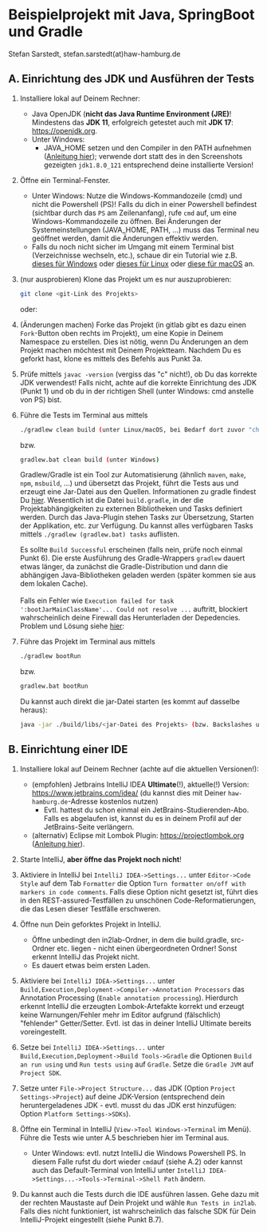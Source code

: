 # Beispielprojekt mit Java, SpringBoot und Gradle
Stefan Sarstedt, stefan.sarstedt(at)haw-hamburg.de

## A. Einrichtung des JDK und Ausführen der Tests

1. Installiere lokal auf Deinem Rechner:
   - Java OpenJDK (**nicht das Java Runtime Environment (JRE)**! Mindestens das **JDK 11**, erfolgreich getestet auch mit **JDK 17**: https://openjdk.org.
   - Unter Windows:
      - JAVA_HOME setzen und den Compiler in den PATH aufnehmen ([Anleitung hier](https://tecadmin.net/set-java-home-on-windows/)); verwende dort statt des in den Screenshots gezeigten `jdk1.8.0_121` entsprechend deine installierte Version!

2. Öffne ein Terminal-Fenster.
   - Unter Windows: Nutze die Windows-Kommandozeile (cmd) und nicht die Powershell (PS)! Falls du dich in einer Powershell befindest (sichtbar durch das `PS` am Zeilenanfang), rufe `cmd` auf, um eine Windows-Kommandozeile zu öffnen. Bei Änderungen der Systemeinstellungen (JAVA_HOME, PATH, ...) muss das Terminal neu geöffnet werden, damit die Änderungen effektiv werden.
   - Falls du noch nicht sicher im Umgang mit einem Terminal bist (Verzeichnisse wechseln, etc.), schaue dir ein Tutorial wie z.B. [dieses für Windows](https://www.makeuseof.com/tag/a-beginners-guide-to-the-windows-command-line/) oder [dieses für Linux](https://ubuntu.com/tutorials/command-line-for-beginners#1-overview) oder [diese für macOS](https://www.makeuseof.com/tag/mac-terminal-commands-cheat-sheet/) an.

3. (nur ausprobieren) Klone das Projekt um es nur auszuprobieren:
    ```bash
    git clone <git-Link des Projekts>
    ```
   oder:

3. (Änderungen machen) Forke das Projekt (in gitlab gibt es dazu einen `Fork`-Button oben rechts im Projekt), um eine Kopie in Deinem Namespace zu erstellen. Dies ist nötig, wenn Du Änderungen an dem Projekt machen möchtest mit Deinem Projektteam. Nachdem Du es geforkt hast, klone es mittels des Befehls aus Punkt 3a.

4. Prüfe mittels `javac -version` (vergiss das "c" nicht!), ob Du das korrekte JDK verwendest! Falls nicht, achte auf die korrekte Einrichtung des JDK (Punkt 1) und ob du in der richtigen Shell (unter Windows: cmd anstelle von PS)  bist.

5. Führe die Tests im Terminal aus mittels
     ```bash
     ./gradlew clean build (unter Linux/macOS, bei Bedarf dort zuvor "chmod +x ./gradlew" ausführen, um die Ausführungsberechtigung zu setzen)
     ```
   bzw.
     ```bash
     gradlew.bat clean build (unter Windows)
     ```
   Gradlew/Gradle ist ein Tool zur Automatisierung (ähnlich `maven`, `make`, `npm`, `msbuild`, ...) und übersetzt das Projekt, führt die Tests aus und erzeugt eine Jar-Datei aus den Quellen. Informationen zu gradle findest Du [hier](https://gradle.org). Wesentlich ist die Datei `build.gradle`, in der die Projektabhängigkeiten zu externen Bibliotheken und Tasks definiert werden. Durch das Java-Plugin stehen Tasks zur Übersetzung, Starten der Applikation, etc. zur Verfügung. Du kannst alles verfügbaren Tasks mittels `./gradlew (gradlew.bat) tasks` auflisten.

   Es sollte `Build Successful` erscheinen (falls nein, prüfe noch einmal Punkt 6). Die erste Ausführung des Gradle-Wrappers `gradlew` dauert etwas länger, da zunächst die Gradle-Distribution und dann die abhängigen Java-Bibliotheken geladen werden (später kommen sie aus dem lokalen Cache).  
   <br />
   Falls ein Fehler wie `Execution failed for task ':bootJarMainClassName'... Could not resolve ...` auftritt, blockiert wahrscheinlich deine Firewall das Herunterladen der Depedencies. Problem und Lösung siehe [hier](https://stackoverflow.com/questions/25243342/gradle-build-is-failing-could-not-resolve-all-dependencies-for-configuration):

6. Führe das Projekt im Terminal aus mittels
    ```bash
    ./gradlew bootRun
    ```
   bzw.
    ```bash
    gradlew.bat bootRun
    ```
   Du kannst auch direkt die jar-Datei starten (es kommt auf dasselbe heraus):
     ```bash
    java -jar ./build/libs/<jar-Datei des Projekts> (bzw. Backslashes unter Windows nutzen)
    ```

## B. Einrichtung einer IDE

1. Installiere lokal auf Deinem Rechner (achte auf die aktuellen Versionen!):
   - (empfohlen) Jetbrains IntelliJ IDEA **Ultimate**(!), aktuelle(!) Version: https://www.jetbrains.com/idea/ (du kannst dies mit Deiner `haw-hamburg.de`-Adresse kostenlos nutzen)
      - Evtl. hattest du schon einmal ein JetBrains-Studierenden-Abo. Falls es abgelaufen ist, kannst du es in deinem Profil auf der JetBrains-Seite verlängern.
   - (alternativ) Eclipse mit Lombok Plugin: https://projectlombok.org ([Anleitung hier](https://projectlombok.org/setup/intellij)).

2. Starte IntelliJ, **aber öffne das Projekt noch nicht**!

3. Aktiviere in IntelliJ bei `IntelliJ IDEA->Settings...` unter `Editor->Code Style` auf dem Tab `Formatter` die Option `Turn formatter on/off with markers in code comments`. Falls diese Option nicht gesetzt ist, führt dies in den REST-assured-Testfällen zu unschönen Code-Reformatierungen, die das Lesen dieser Testfälle erschweren.

4. Öffne nun Dein geforktes Projekt in IntelliJ.
   - Öffne unbedingt den in2lab-Ordner, in dem die build.gradle, src-Ordner etc. liegen - nicht einen übergeordneten Ordner! Sonst erkennt IntelliJ das Projekt nicht.
   - Es dauert etwas beim ersten Laden.

5. Aktiviere bei `IntelliJ IDEA->Settings...` unter `Build,Execution,Deployment->Compiler->Annotation Processors` das Annotation Processing (`Enable annotation processing`). Hierdurch erkennt IntelliJ die erzeugten Lombok-Artefakte korrekt und erzeugt keine Warnungen/Fehler mehr im Editor aufgrund (fälschlich) "fehlender" Getter/Setter. Evtl. ist das in deiner IntelliJ Ultimate bereits voreingestellt.

6. Setze bei `IntelliJ IDEA->Settings...` unter `Build,Execution,Deployment->Build Tools->Gradle` die Optionen `Build an run using` und `Run tests using` auf `Gradle`. Setze die `Gradle JVM` auf `Project SDK`.

7. Setze unter `File->Project Structure...` das JDK (Option `Project Settings->Project`) auf deine JDK-Version (entsprechend dein heruntergeladenes JDK - evtl. musst du das JDK erst hinzufügen: Option `Platform Settings->SDKs`).

8. Öffne ein Terminal in IntelliJ (`View->Tool Windows->Terminal` im Menü). Führe die Tests wie unter A.5 beschrieben hier im Terminal aus.
   - Unter Windows: evtl. nutzt IntelliJ die Windows Powershell PS. In diesem Falle rufst du dort wieder `cmd`auf (siehe A.2) oder kannst auch das Default-Terminal von IntelliJ unter
     `IntelliJ IDEA->Settings...->Tools->Terminal->Shell Path` ändern.

9. Du kannst auch die Tests durch die IDE ausführen lassen. Gehe dazu mit der rechten Maustaste auf Dein Projekt und wähle `Run Tests in in2lab`. Falls dies nicht funktioniert, ist wahrscheinlich das falsche SDK für Dein IntelliJ-Projekt eingestellt (siehe Punkt B.7).
